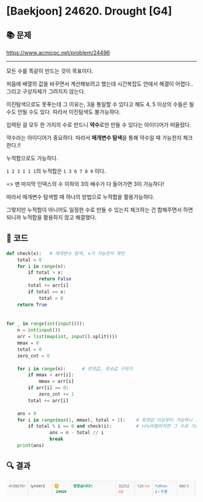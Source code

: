 # [Baekjoon] 24620. Drought [G4]

## 📚 문제

https://www.acmicpc.net/problem/24496

---

모든 수를 똑같이 만드는 것이 목표이다.

처음에 배열의 값을 바꾸면서 계산해보려고 했는데 시간복잡도 안에서 해결이 어렵다.. 그리고 구상자체가 그려지지 않는다.

이진탐색으로도 못푸는데 그 이유는,  3을 통일할 수 있다고 해도 4, 5 이상의 수들은 될 수도 안될 수도 있다. 따라서 이진탐색도 불가능하다.

입력된 걸 모두 한 가지의 수로 만드니 **약수**로만 만들 수 있다는 아이디어가 떠올랐다.

약수라는 아이디어가 중요하다. 따라서 **매개변수 탐색**을 통해 약수일 때 가능한지 체크한다.!!

누적합으로도 가능하다.

`1 2 3 1 1 1`의 누적합은 `1 3 6 7 8 9` 이다.

 => 맨 마지막 인덱스의 수 이하의 3의 배수가 다 들어가면 3이 가능하다!

따라서 매개변수 탐색할 때 하나의 방법으로 누적합을 활용가능하다.

그렇지만 누적합이 아니어도 일정한 수로 만들 수 있는지 체크하는 건 합해주면서 하면 되니까 누적합을 활용하지 않고 해결했다.

## 📒 코드

```python
def check(x):   # 매개변수 탐색, x가 가능한지 확인
    total = 0
    for i in range(n):
        if total > x:
            return False
        total += arr[i]
        if total == x:
            total = 0
    return True


for _ in range(int(input())):
    n = int(input())
    arr = list(map(int, input().split()))
    mmax = 0
    total = 0
    zero_cnt = 0

    for i in range(n):      # 최댓값, 최솟값 구하기
        if mmax < arr[i]:
            mmax = arr[i]
        if arr[i] == 0:
            zero_cnt += 1
        total += arr[i]

    ans = 0
    for i in range(max(1, mmax), total + 1):    # 최댓값 이상부터 가능하니 그 때부터 체크
        if total % i == 0 and check(i):         # 나누어떨어지면 그 수로 가능한지 확인
                ans = n - total // i
                break
    print(ans)
```

## 🔍 결과

![image-20220328001933851](README.assets/image-20220328001933851.png)